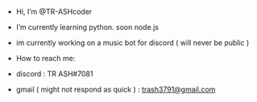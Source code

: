 - Hi, I’m @TR-ASHcoder
- I’m currently learning python. soon node.js
- im currently working on a music bot for discord ( will never be public ) 
- How to reach me: 

- discord : TR ASH#7081

- gmail ( might not respond as quick ) : trash3791@gmail.com 

